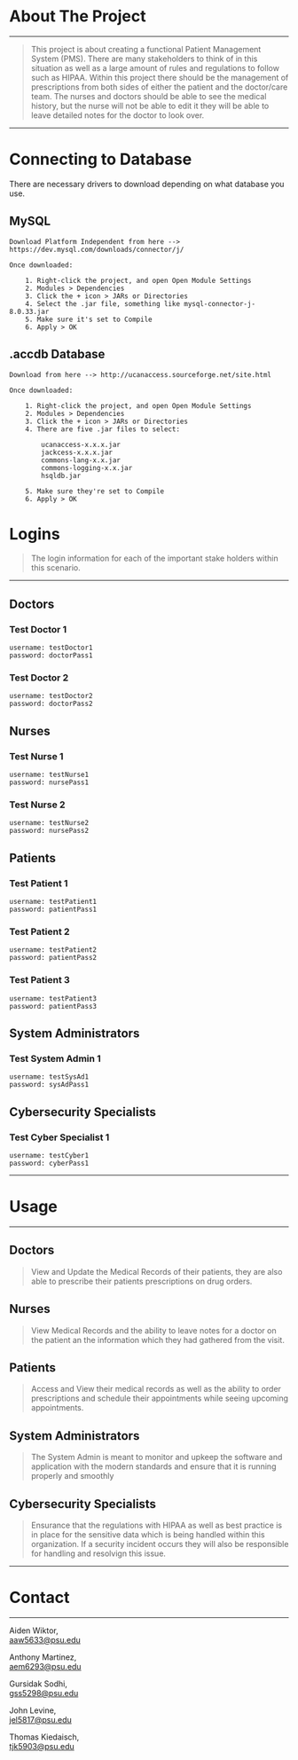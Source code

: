 
<!-- ABOUT THE PROJECT -->
# **About The Project**
___
>This project is about creating a functional Patient Management System (PMS). There are many stakeholders to think of in this situation as well as a large amount of rules and regulations to follow such as HIPAA. Within this project there should be the management of prescriptions from both sides of either the patient and the doctor/care team. The nurses and doctors should be able to see the medical history, but the nurse will not be able to edit it they will be able to leave detailed notes for the doctor to look over.
____

# **Connecting to Database**

There are necessary drivers to download depending on what database you use.

## MySQL
    Download Platform Independent from here --> https://dev.mysql.com/downloads/connector/j/
    
    Once downloaded:

        1. Right-click the project, and open Open Module Settings
        2. Modules > Dependencies
        3. Click the + icon > JARs or Directories
        4. Select the .jar file, something like mysql-connector-j-8.0.33.jar
        5. Make sure it's set to Compile
        6. Apply > OK

## .accdb Database

    Download from here --> http://ucanaccess.sourceforge.net/site.html

    Once downloaded:

        1. Right-click the project, and open Open Module Settings
        2. Modules > Dependencies
        3. Click the + icon > JARs or Directories
        4. There are five .jar files to select:

            ucanaccess-x.x.x.jar
            jackcess-x.x.x.jar
            commons-lang-x.x.jar
            commons-logging-x.x.jar
            hsqldb.jar 

        5. Make sure they're set to Compile
        6. Apply > OK


<!-- TESTING LOGIN INFORMATION-->

# **Logins**
> The login information for each of the important stake holders within this scenario.
_________________________
## Doctors
### Test Doctor 1
    username: testDoctor1 
    password: doctorPass1
### Test Doctor 2
    username: testDoctor2
    password: doctorPass2

## Nurses
### Test Nurse 1
	username: testNurse1
    password: nursePass1
### Test Nurse 2
    username: testNurse2
    password: nursePass2

## Patients
### Test Patient 1
	username: testPatient1
    password: patientPass1
### Test Patient 2
    username: testPatient2
    password: patientPass2
### Test Patient 3
    username: testPatient3
    password: patientPass3

## System Administrators
### Test System Admin 1
	username: testSysAd1
    password: sysAdPass1

## Cybersecurity Specialists
### Test Cyber Specialist 1
	username: testCyber1
	password: cyberPass1

___
<!-- USAGE EXAMPLES -->
# **Usage**
___
## Doctors
>	View and Update the Medical Records of their patients, they are also able to prescribe their patients prescriptions on drug orders.
## Nurses
>	View Medical Records and the ability to leave notes for a doctor on the patient an the information which they had gathered from the visit.
## Patients
>	Access and View their medical records as well as the ability to order prescriptions and schedule their appointments while seeing upcoming appointments.
## System Administrators
>   The System Admin is meant to monitor and upkeep the software and application with the modern standards and ensure that it is running properly and smoothly
## Cybersecurity Specialists
>   Ensurance that the regulations with HIPAA as well as best practice is in place for the sensitive data which is being handled within this organization. If a security incident occurs they will also be responsible for handling and resolvign this issue.
___
<!-- CONTACT -->
# **Contact**
___
Aiden Wiktor,  
aaw5633@psu.edu  
   
Anthony Martinez,  
aem6293@psu.edu  
   
Gursidak Sodhi,  
gss5298@psu.edu  
  
John Levine,  
jel5817@psu.edu  
   
Thomas Kiedaisch,  
tjk5903@psu.edu   
